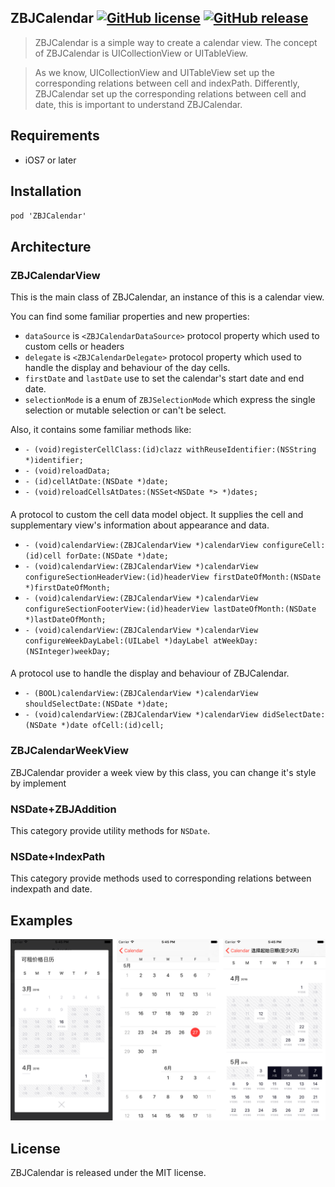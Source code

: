 
## ZBJCalendar [![GitHub license](https://img.shields.io/badge/license-MIT-lightgrey.svg)](https://raw.githubusercontent.com/wanggang316/ZBJCalendar/master/LICENSE)  [![GitHub release](https://img.shields.io/github/release/ZBJCalendar/ZBJCalendar.svg)](https://github.com/wanggang316/ZBJCalendar/releases)

> ZBJCalendar is a simple way to create a calendar view. The concept of ZBJCalendar is UICollectionView or UITableView.

> As we know, UICollectionView and UITableView set up the corresponding relations between cell and indexPath. Differently, ZBJCalendar set up the corresponding relations between cell and date, this is important to understand ZBJCalendar.

## Requirements

 * iOS7 or later

## Installation
`pod 'ZBJCalendar'`

## Architecture

### ZBJCalendarView

This is the main class of ZBJCalendar, an instance of this is a calendar view.

You can find some familiar properties and new properties:

 * `dataSource` is `<ZBJCalendarDataSource>` protocol property which  used to custom cells or headers
 * `delegate` is `<ZBJCalendarDelegate>` protocol property which used to handle the display and behaviour of the day cells.
 * `firstDate` and `lastDate` use to set the calendar's start date and end date.
 * `selectionMode` is a enum of `ZBJSelectionMode` which express the single selection or mutable selection or can't be select.


Also, it contains some familiar methods like:
 * `- (void)registerCellClass:(id)clazz withReuseIdentifier:(NSString *)identifier;`
 * `- (void)reloadData;`
 * `- (id)cellAtDate:(NSDate *)date;`
 * `- (void)reloadCellsAtDates:(NSSet<NSDate *> *)dates;`

#### <ZBJCalendarDataSource>

A protocol to custom the cell data model object. It supplies the cell and supplementary view's information about appearance and data.

* `- (void)calendarView:(ZBJCalendarView *)calendarView configureCell:(id)cell forDate:(NSDate *)date;`
* `- (void)calendarView:(ZBJCalendarView *)calendarView configureSectionHeaderView:(id)headerView firstDateOfMonth:(NSDate *)firstDateOfMonth;`
* `- (void)calendarView:(ZBJCalendarView *)calendarView configureSectionFooterView:(id)headerView lastDateOfMonth:(NSDate *)lastDateOfMonth;`
* `- (void)calendarView:(ZBJCalendarView *)calendarView configureWeekDayLabel:(UILabel *)dayLabel atWeekDay:(NSInteger)weekDay;`

#### <ZBJCalendarDelegate>

A protocol use to handle the display and behaviour of ZBJCalendar.

* `- (BOOL)calendarView:(ZBJCalendarView *)calendarView shouldSelectDate:(NSDate *)date;`
* `- (void)calendarView:(ZBJCalendarView *)calendarView didSelectDate:(NSDate *)date ofCell:(id)cell;`

### ZBJCalendarWeekView

ZBJCalendar provider a week view by this class, you can change it's style by implement <ZBJCalendarDataSource>

### NSDate+ZBJAddition

This category provide utility methods for `NSDate`.

### NSDate+IndexPath

 This category provide methods used to corresponding relations between indexpath and date.


## Examples

![show](./screenshots/00.png)

## License

ZBJCalendar is released under the MIT license.
